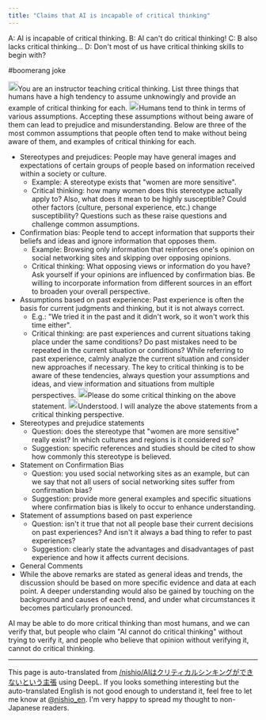 ```yaml
---
title: "Claims that AI is incapable of critical thinking"
---
```


A: AI is incapable of critical thinking.
B: AI can't do critical thinking!
C: B also lacks critical thinking...
D: Don't most of us have critical thinking skills to begin with?

#boomerang joke

<img src='https://scrapbox.io/api/pages/nishio-en/nishio/icon' alt='nishio.icon' height="19.5"/>You are an instructor teaching critical thinking. List three things that humans have a high tendency to assume unknowingly and provide an example of critical thinking for each.
<img src='https://scrapbox.io/api/pages/nishio-en/gpt/icon' alt='gpt.icon' height="19.5"/>Humans tend to think in terms of various assumptions. Accepting these assumptions without being aware of them can lead to prejudice and misunderstanding. Below are three of the most common assumptions that people often tend to make without being aware of them, and examples of critical thinking for each.
- Stereotypes and prejudices: People may have general images and expectations of certain groups of people based on information received within a society or culture.
    - Example: A stereotype exists that "women are more sensitive".
    - Critical thinking: how many women does this stereotype actually apply to? Also, what does it mean to be highly susceptible? Could other factors (culture, personal experience, etc.) change susceptibility? Questions such as these raise questions and challenge common assumptions.
- Confirmation bias: People tend to accept information that supports their beliefs and ideas and ignore information that opposes them.
    - Example: Browsing only information that reinforces one's opinion on social networking sites and skipping over opposing opinions.
    - Critical thinking: What opposing views or information do you have? Ask yourself if your opinions are influenced by confirmation bias. Be willing to incorporate information from different sources in an effort to broaden your overall perspective.
- Assumptions based on past experience: Past experience is often the basis for current judgments and thinking, but it is not always correct.
    - E.g.: "We tried it in the past and it didn't work, so it won't work this time either".
    - Critical thinking: are past experiences and current situations taking place under the same conditions? Do past mistakes need to be repeated in the current situation or conditions? While referring to past experience, calmly analyze the current situation and consider new approaches if necessary.
The key to critical thinking is to be aware of these tendencies, always question your assumptions and ideas, and view information and situations from multiple perspectives.
<img src='https://scrapbox.io/api/pages/nishio-en/nishio/icon' alt='nishio.icon' height="19.5"/>Please do some critical thinking on the above statement.
<img src='https://scrapbox.io/api/pages/nishio-en/gpt/icon' alt='gpt.icon' height="19.5"/>Understood. I will analyze the above statements from a critical thinking perspective.
- Stereotypes and prejudice statements
    - Question: does the stereotype that "women are more sensitive" really exist? In which cultures and regions is it considered so?
    - Suggestion: specific references and studies should be cited to show how commonly this stereotype is believed.
- Statement on Confirmation Bias
    - Question: you used social networking sites as an example, but can we say that not all users of social networking sites suffer from confirmation bias?
    - Suggestion: provide more general examples and specific situations where confirmation bias is likely to occur to enhance understanding.
- Statement of assumptions based on past experience
    - Question: isn't it true that not all people base their current decisions on past experiences? And isn't it always a bad thing to refer to past experiences?
    - Suggestion: clearly state the advantages and disadvantages of past experience and how it affects current decisions.
- General Comments
- While the above remarks are stated as general ideas and trends, the discussion should be based on more specific evidence and data at each point. A deeper understanding would also be gained by touching on the background and causes of each trend, and under what circumstances it becomes particularly pronounced.


AI may be able to do more critical thinking than most humans, and we can verify that, but people who claim "AI cannot do critical thinking" without trying to verify it, and people who believe that opinion without verifying it, cannot do critical thinking.

---
This page is auto-translated from [/nishio/AIはクリティカルシンキングができないという主張](https://scrapbox.io/nishio/AIはクリティカルシンキングができないという主張) using DeepL. If you looks something interesting but the auto-translated English is not good enough to understand it, feel free to let me know at [@nishio_en](https://twitter.com/nishio_en). I'm very happy to spread my thought to non-Japanese readers.